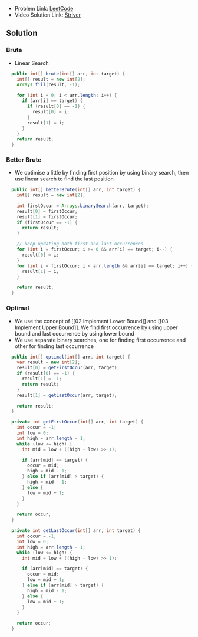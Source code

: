 - Problem Link: [LeetCode](https://leetcode.com/problems/find-first-and-last-position-of-element-in-sorted-array)
- Video Solution Link: [Striver](https://youtu.be/hjR1IYVx9lY)
## Solution
### Brute
- Linear Search
```java
  public int[] brute(int[] arr, int target) {
    int[] result = new int[2];
    Arrays.fill(result, -1);

    for (int i = 0; i < arr.length; i++) {
      if (arr[i] == target) {
        if (result[0] == -1) {
          result[0] = i;
        }
        result[1] = i;
      }
    }
    return result;
  }
```
### Better Brute
- We optimise a little by finding first position by using binary search, then use linear search to find the last position
```java
  public int[] betterBrute(int[] arr, int target) {
    int[] result = new int[2];

    int firstOccur = Arrays.binarySearch(arr, target);
    result[0] = firstOccur;
    result[1] = firstOccur;
    if (firstOccur == -1) {
      return result;
    }

    // keep updating both first and last occurrences
    for (int i = firstOccur; i >= 0 && arr[i] == target; i--) {
      result[0] = i;
    }
    for (int i = firstOccur; i < arr.length && arr[i] == target; i++) {
      result[1] = i;
    }

    return result;
  }
```
### Optimal
- We use the concept of [[02 Implement Lower Bound]] and [[03 Implement Upper Bound]]. We find first occurrence by using upper bound and last occurrence by using lower bound
- We use separate binary searches, one for finding first occurrence and other for finding last occurrence
```java
  public int[] optimal(int[] arr, int target) {
    var result = new int[2];
    result[0] = getFirstOccur(arr, target);
    if (result[0] == -1) {
      result[1] = -1;
      return result;
    }
    result[1] = getLastOccur(arr, target);

    return result;
  }

  private int getFirstOccur(int[] arr, int target) {
    int occur = -1;
    int low = 0;
    int high = arr.length - 1;
    while (low <= high) {
      int mid = low + ((high - low) >> 1);

      if (arr[mid] == target) {
        occur = mid;
        high = mid - 1;
      } else if (arr[mid] > target) {
        high = mid - 1;
      } else {
        low = mid + 1;
      }
    }

    return occur;
  }

  private int getLastOccur(int[] arr, int target) {
    int occur = -1;
    int low = 0;
    int high = arr.length - 1;
    while (low <= high) {
      int mid = low + ((high - low) >> 1);

      if (arr[mid] == target) {
        occur = mid;
        low = mid + 1;
      } else if (arr[mid] > target) {
        high = mid - 1;
      } else {
        low = mid + 1;
      }
    }

    return occur;
  }
```